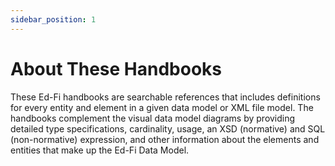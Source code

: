 ```yaml
---
sidebar_position: 1
---
```


# About These Handbooks

These Ed-Fi handbooks are searchable references that includes definitions for
every entity and element in a given data model or XML file model. The handbooks
complement the visual data model diagrams by providing detailed type
specifications, cardinality, usage, an XSD (normative) and SQL (non-normative)
expression, and other information about the elements and entities that make up
the Ed-Fi Data Model.
